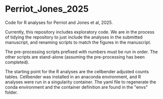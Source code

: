 # Perriot_Jones_2025
Code for R analyses for Perriot and Jones et al, 2025.

Currently, this repository includes exploratory code.  We are in the process of 
tidying the repository to just include the analyses in the submitted manuscript,
and renaming scripts to match the figures in the manuscript. 

The pre-processing scripts prefixed with numbers must be run in order.  The 
other scripts are stand-alone (assuming the pre-processing has been completed).

The starting point for the R analyses are the cellbender adjusted counts tables.
Cellbender was installed in an anaconda environment, and R analyses were run in
a singularity container.  The yaml file to regenerate the conda environment and
the container definition are found in the "envs" folder.  
